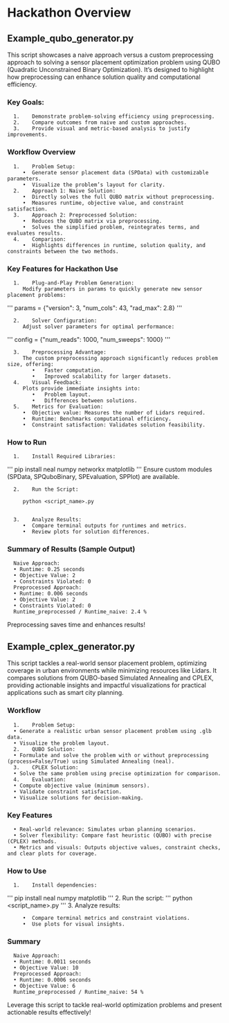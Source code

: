 # Hackathon Overview

## Example_qubo_generator.py

   This script showcases a naive approach versus a custom preprocessing approach to solving a sensor placement optimization problem using QUBO (Quadratic Unconstrained Binary Optimization). It’s designed to highlight how preprocessing can enhance solution quality and computational efficiency.

   ### Key Goals:

      1.	Demonstrate problem-solving efficiency using preprocessing.
      2.	Compare outcomes from naive and custom approaches.
      3.	Provide visual and metric-based analysis to justify improvements.

   ### Workflow Overview

      1.	Problem Setup:
         •	Generate sensor placement data (SPData) with customizable parameters.
         •	Visualize the problem’s layout for clarity.
      2.	Approach 1: Naive Solution:
         •	Directly solves the full QUBO matrix without preprocessing.
         •	Measures runtime, objective value, and constraint satisfaction.
      3.	Approach 2: Preprocessed Solution:
         •	Reduces the QUBO matrix via preprocessing.
         •	Solves the simplified problem, reintegrates terms, and evaluates results.
      4.	Comparison:
         •	Highlights differences in runtime, solution quality, and constraints between the two methods.

   ### Key Features for Hackathon Use

      1.	Plug-and-Play Problem Generation:
         Modify parameters in params to quickly generate new sensor placement problems:
'''
         params = {"version": 3, "num_cols": 43, "rad_max": 2.8}
'''

      2.	Solver Configuration:
         Adjust solver parameters for optimal performance:
'''
         config = {"num_reads": 1000, "num_sweeps": 1000}
'''

      3.	Preprocessing Advantage:
         The custom preprocessing approach significantly reduces problem size, offering:
            •	Faster computation.
            •	Improved scalability for larger datasets.
      4.	Visual Feedback:
         Plots provide immediate insights into:
            •	Problem layout.
            •	Differences between solutions.
      5.	Metrics for Evaluation:
         •	Objective value: Measures the number of Lidars required.
         •	Runtime: Benchmarks computational efficiency.
         •	Constraint satisfaction: Validates solution feasibility.

   ### How to Run

      1.	Install Required Libraries:
'''
         pip install neal numpy networkx matplotlib
'''
         Ensure custom modules (SPData, SPQuboBinary, SPEvaluation, SPPlot) are available.

      2.	Run the Script:

         python <script_name>.py


      3.	Analyze Results:
         •	Compare terminal outputs for runtimes and metrics.
         •	Review plots for solution differences.

   ### Summary of Results (Sample Output)

      Naive Approach:
      •	Runtime: 0.25 seconds
      •	Objective Value: 2
      •	Constraints Violated: 0
      Preprocessed Approach:
      •	Runtime: 0.006 seconds
      •	Objective Value: 2
      •	Constraints Violated: 0
      Runtime_preprocessed / Runtime_naive: 2.4 %

   Preprocessing saves time and enhances results!

## Example_cplex_generator.py

   This script tackles a real-world sensor placement problem, optimizing coverage in urban environments while minimizing resources like Lidars. It compares solutions from QUBO-based Simulated Annealing and CPLEX, providing actionable insights and impactful visualizations for practical applications such as smart city planning.

   ### Workflow

      1.	Problem Setup:
      •	Generate a realistic urban sensor placement problem using .glb data.
      •	Visualize the problem layout.
      2.	QUBO Solution:
      •	Formulate and solve the problem with or without preprocessing (process=False/True) using Simulated Annealing (neal).
      3.	CPLEX Solution:
      •	Solve the same problem using precise optimization for comparison.
      4.	Evaluation:
      •	Compute objective value (minimum sensors).
      •	Validate constraint satisfaction.
      •	Visualize solutions for decision-making.

   ### Key Features

      •	Real-world relevance: Simulates urban planning scenarios.
      •	Solver flexibility: Compare fast heuristic (QUBO) with precise (CPLEX) methods.
      •	Metrics and visuals: Outputs objective values, constraint checks, and clear plots for coverage.

   ### How to Use

      1.	Install dependencies:
'''
         pip install neal numpy matplotlib
'''
      2.	Run the script:
'''
         python <script_name>.py
'''
      3.	Analyze results:

         •	Compare terminal metrics and constraint violations.
         •	Use plots for visual insights.

   ### Summary

      Naive Approach:
      •	Runtime: 0.0011 seconds
      •	Objective Value: 10
      Preprocessed Approach:
      •	Runtime: 0.0006 seconds
      •	Objective Value: 6
      Runtime_preprocessed / Runtime_naive: 54 %

   Leverage this script to tackle real-world optimization problems and present actionable results effectively!